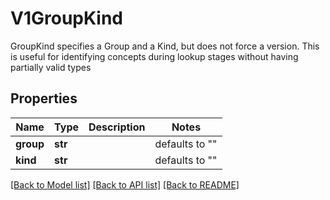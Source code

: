 # V1GroupKind

GroupKind specifies a Group and a Kind, but does not force a version.  This is useful for identifying concepts during lookup stages without having partially valid types

## Properties
Name | Type | Description | Notes
------------ | ------------- | ------------- | -------------
**group** | **str** |  | defaults to ""
**kind** | **str** |  | defaults to ""

[[Back to Model list]](../README.md#documentation-for-models) [[Back to API list]](../README.md#documentation-for-api-endpoints) [[Back to README]](../README.md)


